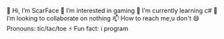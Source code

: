 👋 Hi, I’m ScarFace
👀 I’m interested in gaming
🌱 I’m currently learning c#
💞️ I’m looking to collaborate on nothing
📫 How to reach me,u don't
😄 Pronouns: tic/tac/toe
⚡ Fun fact: i program

<!---
ScarFace2002/ScarFace2002 is a ✨ special ✨ repository because its `README.md` (this file) appears on your GitHub profile.
You can click the Preview link to take a look at your changes.
--->
